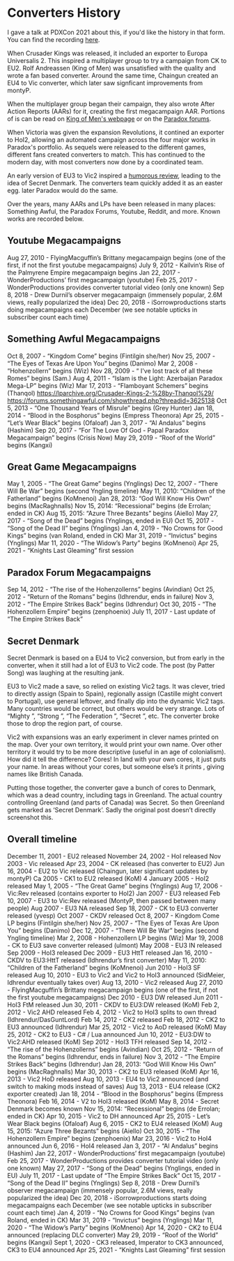 # Converters History

I gave a talk at PDXCon 2021 about this, if you'd like the history in that form. You can find the recording [here](https://www.twitch.tv/videos/1032428222?filter=highlights&sort=time).

When Crusader Kings was released, it included an exporter to Europa Universalis 2. This inspired a multiplayer group to try a campaign from CK to EU2. Rolf Andreassen (King of Men) was unsatisfied with the quality and wrote a fan based converter. Around the same time, Chaingun created an EU4 to Vic converter, which later saw signficant improvements from montyP.

When the multiplayer group began their campaign, they also wrote After Action Reports (AARs) for it, creating the first megacampaign AAR. Portions of is can be read on [King of Men's webpage](https://sites.google.com/site/komskustomkonverters/aars) or on the [Paradox forums](https://forum.paradoxplaza.com/forum/threads/the-great-game-mp-aar.197420/).

When Victoria was given the expansion Revolutions, it contined an exporter to HoI2, allowing an automated campaign across the four major works in Paradox's portfolio. As sequels were released to the different games, different fans created converters to match. This has continued to the modern day, with most converters now done by a coordinated team.

An early version of EU3 to Vic2 inspired a [humorous review](https://lparchive.org/Victoria-II-Heart-of-Darkness/Update%2019/), leading to the idea of Secret Denmark. The converters team quickly added it as an easter egg. later Paradox would do the same.

Over the years, many AARs and LPs have been released in many places: Something Awful, the Paradox Forums, Youtube, Reddit, and more. Known works are recorded below.

## Youtube Megacampaigns
Aug 27, 2010 - FlyingMacguffin’s Brittany megacampaign begins (one of the first, if not the first youtube megacampaigns)
July 9, 2012 - Kailvin’s Rise of the Palmyrene Empire megacampaign begins
Jan 22, 2017 - WonderProductions’ first megacampaign (youtube)
Feb 25, 2017 - WonderProductions provides converter tutorial video (only one known)
Sep 8, 2018 - Drew Durnil’s observer megacampaign (immensely popular, 2.6M views, really popularized the idea)
Dec 20, 2018 - iSorrowproductions starts doing megacampaigns each December (we see notable upticks in subscriber count each time)

## Something Awful Megacampaigns
Oct 8, 2007 - “Kingdom Come” begins (Fintilgin she/her)
Nov 25, 2007 - “The Eyes of Texas Are Upon You” begins (Danimo)
Mar 2, 2008 - “Hohenzollern” begins (Wiz)
Nov 28, 2009 - “ I've lost track of all these Romes” begins (Sam.)
Aug 4, 2011 - “Islam is the Light: Azerbaijan Paradox Mega-LP” begins (Wiz)
Mar 17, 2013 - “Flamboyant Schemers” begins (Thanqol)
https://lparchive.org/Crusader-Kings-2-%28by-Thanqol%29/
https://forums.somethingawful.com/showthread.php?threadid=3625138
Oct 5, 2013 - “One Thousand Years of Misrule” begins (Grey Hunter)
Jan 18, 2014 - “Blood in the Bosphorus” begins (Empress Theonora)
Apr 25, 2015 - “Let’s Wear Black” begins (Ofaloaf)
Jan 3, 2017 -  “Al Andalus” begins (Hashim)
Sep 20, 2017 - “For The Love Of God - Papal Paradox Megacampaign” begins (Crisis Now)
May 29, 2019 - “Roof of the World” begins (Kangxi)


## Great Game Megacampaigns
May 1, 2005 - “The Great Game” begins (Ynglings)
Dec 12, 2007 - “There Will Be War” begins (second Yngling timeline)
May 11, 2010: “Children of the Fatherland” begins (KoMnenoi)
Jan 28, 2013: “God Will Know His Own” begins (MacRaghnalls)
Nov 15, 2014: “Recessional” begins (de Errolan; ended in CK)
Aug 15, 2015: “Azure Three Bezants” begins (Aiello)
May 27, 2017 - “Song of the Dead” begins (Ynglings, ended in EU)
Oct 15, 2017 - “Song of the Dead II” begins (Ynglings)
Jan 4, 2019 - “No Crowns for Good Kings” begins (van Roland, ended in CK)
Mar 31, 2019 - “Invictus” begins (Ynglings)
Mar 11, 2020 - “The Widow’s Party” begins (KoMnenoi)
Apr 25, 2021 - “Knights Last Gleaming” first session


## Paradox Forum Megacampaigns
Sep 14, 2012 - “The rise of the Hohenzollerns” begins (Avindian)
Oct 25, 2012 - “Return of the Romans” begins (Idhrendur, ends in failure)
Nov 3, 2012 - “The Empire Strikes Back” begins (Idhrendur)
Oct 30, 2015 - “The Hohenzollern Empire” begins (zenphoenix)
July 11, 2017 - Last update of “The Empire Strikes Back”

## Secret Denmark
Secret Denmark is based on a EU4 to Vic2 conversion, but from early in the converter, when it still had a lot of EU3 to Vic2 code. The post (by Patter Song) was laughing at the resulting jank.

EU3 to Vic2 made a save, so relied on existing Vic2 tags. It was clever, tried to directly assign (Spain to Spain), regionally assign (Castille might convert to Portugal), use general leftover, and finally dip into the dynamic Vic2 tags. Many countries would be correct, but others would be very strange. Lots of “Mighty <region>”, “Strong <region>”, “The Federation <of region>”, “Secret <region>”, etc. The converter broke those to drop the region part, of course.

Vic2 with expansions was an early experiment in clever names printed on the map. Over your own territory, it would print your own name. Over other territory it would try to be more descriptive (useful in an age of colonialism). How did it tell the difference? Cores! In land with your own cores, it just puts your name. In areas without your cores, but someone else’s it prints <Your adjective> <other county name>, giving names like British Canada.

Putting those together, the converter gave a bunch of cores to Denmark, which was a dead country, including tags in Greenland. The actual country controlling Greenland (and parts of Canada) was Secret. So then Greenland gets marked as ‘Secret Denmark’. Sadly the original post doesn’t directly screenshot this.

## Overall timeline

December 11, 2001 - EU2 released
November 24, 2002 - HoI released
Nov 2003 - Vic released
Apr 23, 2004 - CK released (has converter to EU2)
Jun 16, 2004 - EU2 to Vic released (Chaingun, later significant updates by montyP)
Ca 2005 - CK1 to EU2 released (KoM)
4 January 2005 - HoI2 released
May 1, 2005 - “The Great Game” begins (Ynglings)
Aug 17, 2006 - Vic:Rev released (contains exporter to HoI2)
Jan 2007 - EU3 released
Feb 10, 2007 - EU3 to Vic:Rev released (MontyP, then passed between many people)
Aug 2007 - EU3 NA released
Sep 18, 2007 - CK to EU3 converter released (yvesp)
Oct 2007 - CKDV released
Oct 8, 2007 - Kingdom Come LP begins (Fintilgin she/her)
Nov 25, 2007 - “The Eyes of Texas Are Upon You” begins (Danimo)
Dec 12, 2007 - “There Will Be War” begins (second Yngling timeline)
Mar 2, 2008 - Hohenzollern LP begins (Wiz)
Mar 19, 2008 - CK to EU3 save converter released (ulmont)
May 2008 - EU3 IN released
Sep 2009 - HoI3 released
Dec 2009 - EU3 HttT released
Jan 16, 2010 - CKDV to EU3:HttT released (Idhrendur’s first converter)
May 11, 2010: “Children of the Fatherland” begins (KoMnenoi)
Jun 2010 - HoI3 SF released
Aug 10, 2010 - EU3 to Vic2 and Vic2 to HoI3 announced (SidMeier, Idhrendur eventually takes over)
Aug 13, 2010 - Vic2 released
Aug 27, 2010 - FlyingMacguffin’s Brittany megacampaign begins (one of the first, if not the first youtube megacampaigns)
Dec 2010 - EU3 DW released
Jun 2011 - HoI3 FtM released
Jun 30, 2011 - CKDV to EU3:DW released (KoM)
Feb 2, 2012 - Vic2 AHD released
Feb 4, 2012 - Vic2 to HoI3 splits to own thread (Idhrendur/DasGuntLord)
Feb 14, 2012 - CK2 released
Feb 18, 2012 - CK2 to EU3 announced (Idhrendur)
Mar 25, 2012 - Vic2 to AoD released (KoM)
May 25, 2012 - CK2 to EU3 - C# / Lua announced
Jun 10, 2012 - EU3:DW to Vic2:AHD released (KoM)
Sep 2012 - HoI3 TFH released
Sep 14, 2012 - “The rise of the Hohenzollerns” begins (Avindian)
Oct 25, 2012 - “Return of the Romans” begins (Idhrendur, ends in failure)
Nov 3, 2012 - “The Empire Strikes Back” begins (Idhrendur)
Jan 28, 2013: “God Will Know His Own” begins (MacRaghnalls)
Mar 30, 2013 - CK2 to EU3 released (KoM)
Apr 16, 2013 - Vic2 HoD released
Aug 10, 2013 - EU4 to Vic2 announced (and switch to making mods instead of saves)
Aug 13, 2013 - EU4 release (CK2 exporter created)
Jan 18, 2014 - “Blood in the Bosphorus” begins (Empress Theonora)
Feb 16, 2014 - V2 to HoI3 released (KoM)
May 8, 2014 - Secret Denmark becomes known
Nov 15, 2014: “Recessional” begins (de Errolan; ended in CK)
Apr 10, 2015 - Vic2 to DH announced
Apr 25, 2015 - Let’s Wear Black begins (Ofaloaf)
Aug 6, 2015 - CK2 to EU4 released (KoM)
Aug 15, 2015: “Azure Three Bezants” begins (Aiello)
Oct 30, 2015 - “The Hohenzollern Empire” begins (zenphoenix)
Mar 23, 2016 - Vic2 to HoI4 announced
Jun 6, 2016 - HoI4 released
Jan 3, 2017 -  “Al Andalus” begins (Hashim)
Jan 22, 2017 - WonderProductions’ first megacampaign (youtube)
Feb 25, 2017 - WonderProductions provides converter tutorial video (only one known)
May 27, 2017 - “Song of the Dead” begins (Ynglings, ended in EU)
July 11, 2017 - Last update of “The Empire Strikes Back”
Oct 15, 2017 - “Song of the Dead II” begins (Ynglings)
Sep 8, 2018 - Drew Durnil’s observer megacampaign (immensely popular, 2.6M views, really popularized the idea)
Dec 20, 2018 - iSorrowproductions starts doing megacampaigns each December (we see notable upticks in subscriber count each time)
Jan 4, 2019 - “No Crowns for Good Kings” begins (van Roland, ended in CK)
Mar 31, 2019 - “Invictus” begins (Ynglings)
Mar 11, 2020 - “The Widow’s Party” begins (KoMnenoi)
Apr 14, 2020 - CK2 to EU4 announced (replacing DLC converter)
May 29, 2019 - “Roof of the World” begins (Kangxi)
Sept 1, 2020 - CK3 released, Imperator to CK3 announced, CK3 to EU4 announced
Apr 25, 2021 - “Knights Last Gleaming” first session
